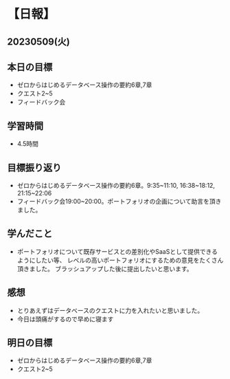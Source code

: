 # 【日報】
## 20230509(火)
## 本日の目標
- ゼロからはじめるデータベース操作の要約6章,7章
- クエスト2~5
- フィードバック会

## 学習時間
- 4.5時間

## 目標振り返り
- ゼロからはじめるデータベース操作の要約6章。9:35~11:10, 16:38~18:12, 21:15~22:06
- フィードバック会19:00~20:00。ポートフォリオの企画について助言を頂きました。

## 学んだこと
- ポートフォリオについて既存サービスとの差別化やSaaSとして提供できるようにしたい等、
レベルの高いポートフォリオにするための意見をたくさん頂きました。
ブラッシュアップした後に提出したいと思います。

## 感想
- とりあえずはデータベースのクエストに力を入れたいと思いました。
- 今日は頭痛がするので早めに寝ます
## 明日の目標
- ゼロからはじめるデータベース操作の要約6章,7章
- クエスト2~5


